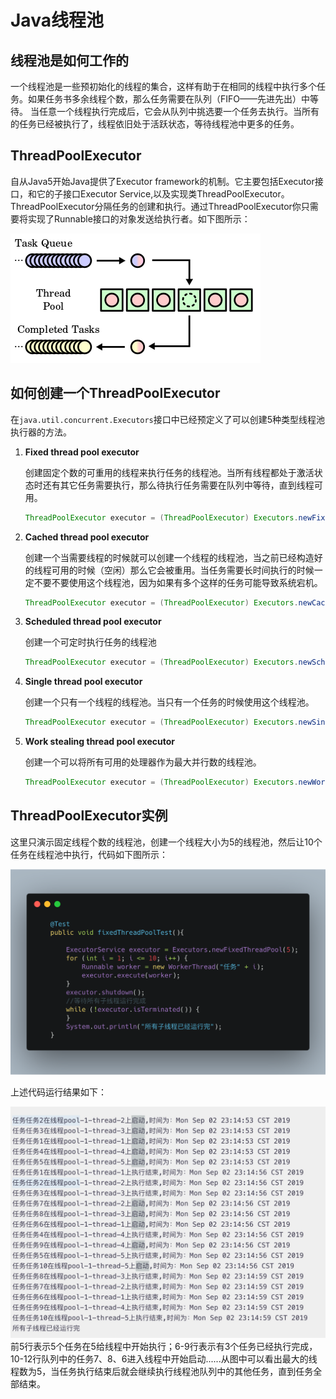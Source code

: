 # Java线程池


## 线程池是如何工作的

一个线程池是一些预初始化的线程的集合，这样有助于在相同的线程中执行多个任务。如果任务书多余线程个数，那么任务需要在队列（FIFO——先进先出）中等待。
当任意一个线程执行完成后，它会从队列中挑选要一个任务去执行。当所有的任务已经被执行了，线程依旧处于活跃状态，等待线程池中更多的任务。


## ThreadPoolExecutor

自从Java5开始Java提供了Executor framework的机制。它主要包括Executor接口，和它的子接口Executor
Service,以及实现类ThreadPoolExecutor。ThreadPoolExecutor分隔任务的创建和执行。通过ThreadPoolExecutor你只需要将实现了Runnable接口的对象发送给执行者。如下图所示：

![](images/java线程池/Thread_pool.png)

## 如何创建一个ThreadPoolExecutor
在`java.util.concurrent.Executors`接口中已经预定义了可以创建5种类型线程池执行器的方法。

1. **Fixed thread pool executor**

    创建固定个数的可重用的线程来执行任务的线程池。当所有线程都处于激活状态时还有其它任务需要执行，那么待执行任务需要在队列中等待，直到线程可用。
    ``` java
    ThreadPoolExecutor executor = (ThreadPoolExecutor) Executors.newFixedThreadPool(10);
    ```
2. **Cached thread pool executor**
    
    创建一个当需要线程的时候就可以创建一个线程的线程池，当之前已经构造好的线程可用的时候（空闲）那么它会被重用。当任务需要长时间执行的时候一定不要不要使用这个线程池，因为如果有多个这样的任务可能导致系统宕机。
    ``` java
    ThreadPoolExecutor executor = (ThreadPoolExecutor) Executors.newCachedThreadPool();
    ```
3. **Scheduled thread pool executor**
   
   创建一个可定时执行任务的线程池
   ``` java
   ThreadPoolExecutor executor = (ThreadPoolExecutor) Executors.newScheduledThreadPool(10);
   ```

4. **Single thread pool executor**

    创建一个只有一个线程的线程池。当只有一个任务的时候使用这个线程池。

    ``` java
    ThreadPoolExecutor executor = (ThreadPoolExecutor) Executors.newSingleThreadExecutor();
    ```
5. **Work stealing thread pool executor**

    创建一个可以将所有可用的处理器作为最大并行数的线程池。

    ``` java
    ThreadPoolExecutor executor = (ThreadPoolExecutor) Executors.newWorkStealingPool(4);
    ``` 


## ThreadPoolExecutor实例

这里只演示固定线程个数的线程池，创建一个线程大小为5的线程池，然后让10个任务在线程池中执行，代码如下图所示：

![](images/java线程池/carbon.png)

上述代码运行结果如下：

![](images/java线程池/Jietu20190902-233010.jpg)
前5行表示5个任务在5给线程中开始执行；6-9行表示有3个任务已经执行完成，10-12行队列中的任务7、8、6进入线程中开始启动......从图中可以看出最大的线程数为5，当任务执行结束后就会继续执行线程池队列中的其他任务，直到任务全部结束。



